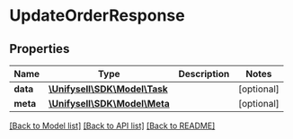 # UpdateOrderResponse

## Properties
Name | Type | Description | Notes
------------ | ------------- | ------------- | -------------
**data** | [**\Unifysell\SDK\Model\Task**](Task.md) |  | [optional] 
**meta** | [**\Unifysell\SDK\Model\Meta**](Meta.md) |  | [optional] 

[[Back to Model list]](../README.md#documentation-for-models) [[Back to API list]](../README.md#documentation-for-api-endpoints) [[Back to README]](../README.md)


